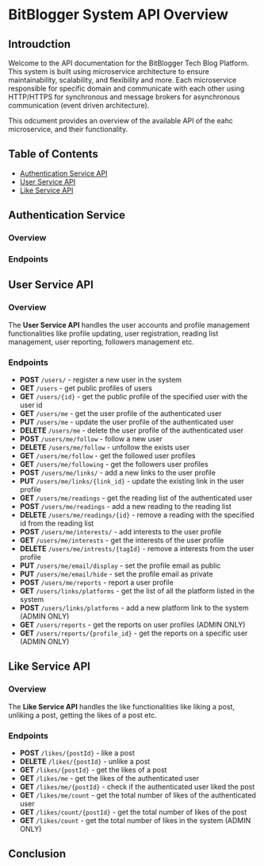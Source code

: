 # BitBlogger System API Overview

## Introudction

Welcome to the API documentation for the BitBlogger Tech Blog Platform. This system is built using microservice architecture to ensure maintainability, scalability, and flexibility and more. Each microservice responsible for specific domain and communicate with each other using HTTP/HTTPS for synchronous and message brokers for asynchronous communication (event driven architecture).

This odcument provides an overview of the available API of the eahc microservice, and their functionality.

## Table of Contents

- [Authentication Service API](#authentication-service)
- [User Service API](#user-service-api)
- [Like Service API](#like-service-api)

## Authentication Service

### Overview

### Endpoints

## User Service API

### Overview

The **User Service API** handles the user accounts and profile management functionalities like profile updating, user registration, reading list management, user reporting, followers management etc.

### Endpoints

- **POST** `/users/` - register a new user in the system
- **GET** `/users` - get public profiles of users
- **GET** `/users/{id}` - get the public profile of the specified user with the user id
- **GET** `/users/me` - get the user profile of the authenticated user
- **PUT** `/users/me` - update the user profile of the authenticated user
- **DELETE** `/users/me` - delete the user profile of the authenticated user
- **POST** `/users/me/follow` - follow a new user
- **DELETE** `/users/me/follow` - unfollow the exists user
- **GET** `/users/me/follow` - get the followed user profiles
- **GET** `/users/me/following` - get the followers user profiles
- **POST** `/users/me/links/` - add a new links to the user profile
- **PUT** `/users/me/links/{link_id}` - update the existing link in the user profile
- **GET** `/users/me/readings` - get the reading list of the authenticated user
- **POST** `/users/me/readings` - add a new reading to the reading list
- **DELETE** `/users/me/readings/{id}` - remove a reading with the specified id from the reading list
- **POST** `/users/me/interests/` - add interests to the user profile
- **GET** `/users/me/interests` - get the interests of the user profile
- **DELETE** `/users/me/intrests/{tagId}` - remove a interests from the user profile
- **PUT** `/users/me/email/display` - set the profile email as public
- **PUT** `/users/me/email/hide` - set the profile email as private
- **POST** `/users/me/reports` - report a user profile
- **GET** `/users/links/platforms` - get the list of all the platform listed in the system
- **POST** `/users/links/platforms` - add a new platform link to the system (ADMIN ONLY)
- **GET** `/users/reports` - get the reports on user profiles (ADMIN ONLY)
- **GET** `/users/reports/{profile_id}` - get the reports on a specific user (ADMIN ONLY)

## Like Service API

### Overview

The **Like Service API** handles the like functionalities like liking a post, unliking a post, getting the likes of a post etc.

### Endpoints

- **POST** `/likes/{postId}` - like a post
- **DELETE** `/likes/{postId}` - unlike a post
- **GET** `/likes/{postId}` - get the likes of a post
- **GET** `/likes/me` - get the likes of the authenticated user
- **GET** `/likes/me/{postId}` - check if the authenticated user liked the post
- **GET** `/likes/me/count` - get the total number of likes of the authenticated user
- **GET** `/likes/count/{postId}` - get the total number of likes of the post
- **GET** `/likes/count` - get the total number of likes in the system (ADMIN ONLY)

## Conclusion
